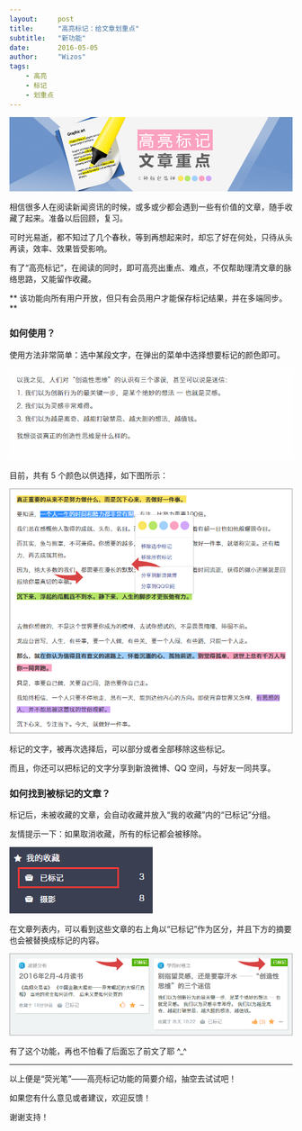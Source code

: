 ```yaml
---
layout:     post
title:      "高亮标记：给文章划重点"
subtitle:   "新功能"
date:       2016-05-05
author:     "Wizos"
tags:
    - 高亮
    - 标记
    - 划重点
---
```


![Banner](/img/9/9-Banner.png)

相信很多人在阅读新闻资讯的时候，或多或少都会遇到一些有价值的文章，随手收藏了起来。准备以后回顾，复习。

可时光易逝，都不知过了几个春秋，等到再想起来时，却忘了好在何处，只待从头再读，效率、效果皆受影响。

有了“高亮标记”，在阅读的同时，即可高亮出重点、难点，不仅帮助理清文章的脉络思路，又能留作收藏。

** 该功能向所有用户开放，但只有会员用户才能保存标记结果，并在多端同步。**

### 如何使用？

使用方法非常简单：选中某段文字，在弹出的菜单中选择想要标记的颜色即可。

![演示标记功能](/img/9/9-highLight-show.gif)

目前，共有 5 个颜色以供选择，如下图所示：

![多彩标记](/img/9/9-highLight-show-colors.png)

标记的文字，被再次选择后，可以部分或者全部移除这些标记。

而且，你还可以把标记的文字分享到新浪微博、QQ 空间，与好友一同共享。

### 如何找到被标记的文章？

标记后，未被收藏的文章，会自动收藏并放入“我的收藏”内的“已标记”分组。

友情提示一下：如果取消收藏，所有的标记都会被移除。

![已标记收藏夹](/img/9/9-favorite-highLight.png)

在文章列表内，可以看到这些文章的右上角以“已标记”作为区分，并且下方的摘要也会被替换成标记的内容。

![已标记文章项](/img/9/9-highLight-article.png)

有了这个功能，再也不怕看了后面忘了前文了耶 ^_^

---


以上便是“荧光笔”——高亮标记功能的简要介绍，抽空去试试吧！

如果您有什么意见或者建议，欢迎反馈！

谢谢支持！

